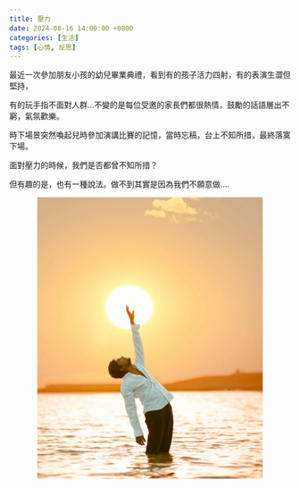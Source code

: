 ```yaml
---
title: 壓力
date: 2024-08-16 14:00:00 +0800
categories: [生活]
tags: [心情, 反思]
---
```


最近一次參加朋友小孩的幼兒畢業典禮，看到有的孩子活力四射，有的表演生澀但堅持，

有的玩手指不面對人群…不變的是每位受邀的家長們都很熱情，鼓勵的話語層出不窮，氣氛歡樂。

時下場景突然喚起兒時參加演講比賽的記憶，當時忘稿，台上不知所措，最終落寞下場。

面對壓力的時候，我們是否都曾不知所措？

但有趣的是，也有一種說法。做不到其實是因為我們不願意做….

<img src="/assets/img/posts/20240816.jpg" alt="壓力：看清真實的想法是一種成長" style="width: 80%; height: auto; display: block; margin: auto;" />